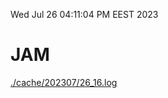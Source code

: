 Wed Jul 26 04:11:04 PM EEST 2023
# JAM
<a href='./cache/202307/26_16.log'>./cache/202307/26_16.log</a>
